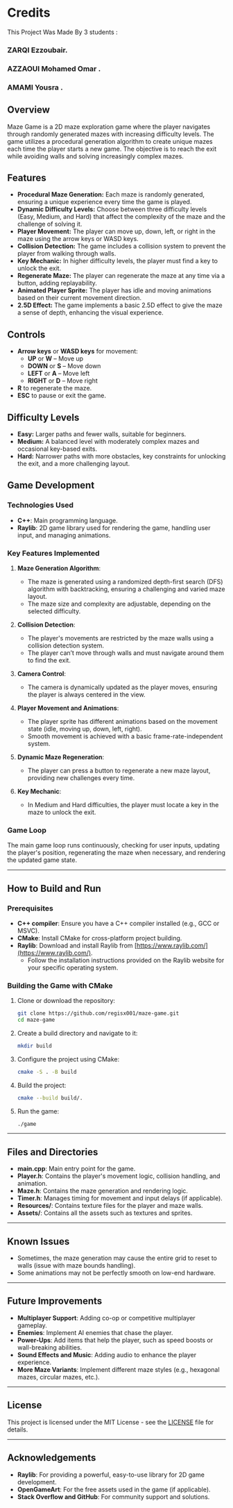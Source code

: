 # Credits
This Project Was Made By 3 students : 
### ZARQI Ezzoubair.
### AZZAOUI Mohamed Omar .
### AMAMI Yousra .

## Overview

Maze Game is a 2D maze exploration game where the player navigates through randomly generated mazes with increasing difficulty levels. The game utilizes a procedural generation algorithm to create unique mazes each time the player starts a new game. The objective is to reach the exit while avoiding walls and solving increasingly complex mazes.

## Features

- **Procedural Maze Generation:** Each maze is randomly generated, ensuring a unique experience every time the game is played.
- **Dynamic Difficulty Levels:** Choose between three difficulty levels (Easy, Medium, and Hard) that affect the complexity of the maze and the challenge of solving it.
- **Player Movement:** The player can move up, down, left, or right in the maze using the arrow keys or WASD keys.
- **Collision Detection:** The game includes a collision system to prevent the player from walking through walls.
- **Key Mechanic:** In higher difficulty levels, the player must find a key to unlock the exit.
- **Regenerate Maze:** The player can regenerate the maze at any time via a button, adding replayability.
- **Animated Player Sprite:** The player has idle and moving animations based on their current movement direction.
- **2.5D Effect:** The game implements a basic 2.5D effect to give the maze a sense of depth, enhancing the visual experience.

## Controls

- **Arrow keys** or **WASD keys** for movement:
  - **UP** or **W** – Move up
  - **DOWN** or **S** – Move down
  - **LEFT** or **A** – Move left
  - **RIGHT** or **D** – Move right
- **R** to regenerate the maze.
- **ESC** to pause or exit the game.

## Difficulty Levels

- **Easy:** Larger paths and fewer walls, suitable for beginners.
- **Medium:** A balanced level with moderately complex mazes and occasional key-based exits.
- **Hard:** Narrower paths with more obstacles, key constraints for unlocking the exit, and a more challenging layout.

## Game Development

### Technologies Used

- **C++**: Main programming language.
- **Raylib**: 2D game library used for rendering the game, handling user input, and managing animations.

### Key Features Implemented

1. **Maze Generation Algorithm**:

   - The maze is generated using a randomized depth-first search (DFS) algorithm with backtracking, ensuring a challenging and varied maze layout.
   - The maze size and complexity are adjustable, depending on the selected difficulty.

2. **Collision Detection**:

   - The player's movements are restricted by the maze walls using a collision detection system.
   - The player can’t move through walls and must navigate around them to find the exit.

3. **Camera Control**:

   - The camera is dynamically updated as the player moves, ensuring the player is always centered in the view.

4. **Player Movement and Animations**:

   - The player sprite has different animations based on the movement state (idle, moving up, down, left, right).
   - Smooth movement is achieved with a basic frame-rate-independent system.

5. **Dynamic Maze Regeneration**:

   - The player can press a button to regenerate a new maze layout, providing new challenges every time.

6. **Key Mechanic**:

   - In Medium and Hard difficulties, the player must locate a key in the maze to unlock the exit.

### Game Loop

The main game loop runs continuously, checking for user inputs, updating the player's position, regenerating the maze when necessary, and rendering the updated game state.

---

## How to Build and Run

### Prerequisites

- **C++ compiler**: Ensure you have a C++ compiler installed (e.g., GCC or MSVC).
- **CMake**: Install CMake for cross-platform project building.
- **Raylib**: Download and install Raylib from [https://www.raylib.com/](https://www.raylib.com/).
  - Follow the installation instructions provided on the Raylib website for your specific operating system.

### Building the Game with CMake

1. Clone or download the repository:

   ```bash
   git clone https://github.com/regisx001/maze-game.git
   cd maze-game
   ```

2. Create a build directory and navigate to it:

   ```bash
   mkdir build
   ```

3. Configure the project using CMake:

   ```bash
   cmake -S . -B build
   ```

4. Build the project:

   ```bash
   cmake --build build/.
   ```

5. Run the game:

   ```bash
   ./game
   ```

---

## Files and Directories

- **main.cpp**: Main entry point for the game.
- **Player.h**: Contains the player's movement logic, collision handling, and animation.
- **Maze.h**: Contains the maze generation and rendering logic.
- **Timer.h**: Manages timing for movement and input delays (if applicable).
- **Resources/**: Contains texture files for the player and maze walls.
- **Assets/**: Contains all the assets such as textures and sprites.

---

## Known Issues

- Sometimes, the maze generation may cause the entire grid to reset to walls (issue with maze bounds handling).
- Some animations may not be perfectly smooth on low-end hardware.

---

## Future Improvements

- **Multiplayer Support**: Adding co-op or competitive multiplayer gameplay.
- **Enemies**: Implement AI enemies that chase the player.
- **Power-Ups**: Add items that help the player, such as speed boosts or wall-breaking abilities.
- **Sound Effects and Music**: Adding audio to enhance the player experience.
- **More Maze Variants**: Implement different maze styles (e.g., hexagonal mazes, circular mazes, etc.).

---

## License

This project is licensed under the MIT License - see the [LICENSE](LICENSE) file for details.

---

## Acknowledgements

- **Raylib**: For providing a powerful, easy-to-use library for 2D game development.
- **OpenGameArt**: For the free assets used in the game (if applicable).
- **Stack Overflow and GitHub**: For community support and solutions.

